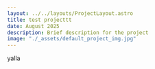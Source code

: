 ```yaml
---
layout: ../../layouts/ProjectLayout.astro
title: test projecttt
date: August 2025
description: Brief description for the project
image: "./_assets/default_project_img.jpg"
---
```

yalla 
